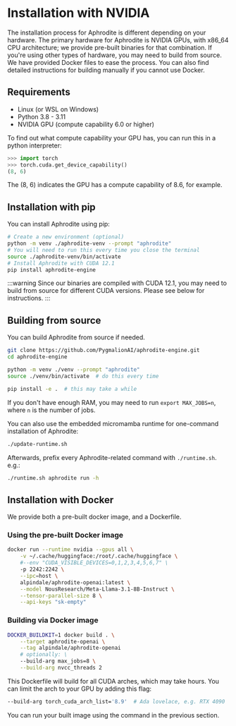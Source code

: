 
# Installation with NVIDIA

The installation process for Aphrodite is different depending on your hardware. The primary hardware for Aphrodite is NVIDIA GPUs, with x86_64 CPU architecture; we provide pre-built binaries for that combination. If you're using other types of hardware, you may need to build from source. We have provided Docker files to ease the process. You can also find detailed instructions for building manually if you cannot use Docker.


## Requirements

- Linux (or WSL on Windows)
- Python 3.8 - 3.11
- NVIDIA GPU (compute capability 6.0 or higher)

To find out what compute capability your GPU has, you can run this in a python interpreter:

```py
>>> import torch
>>> torch.cuda.get_device_capability()
(8, 6)
```

The (8, 6) indicates the GPU has a compute capability of 8.6, for example.


## Installation with pip

You can install Aphrodite using pip:

```sh
# Create a new environment (optional)
python -m venv ./aphrodite-venv --prompt "aphrodite"
# You will need to run this every time you close the terminal
source ./aphrodite-venv/bin/activate
# Install Aphrodite with CUDA 12.1
pip install aphrodite-engine
```

:::warning
Since our binaries are compiled with CUDA 12.1, you may need to build from source for different CUDA versions. Please see below for instructions.
:::

## Building from source

You can build Aphrodite from source if needed.

```sh
git clone https://github.com/PygmalionAI/aphrodite-engine.git
cd aphrodite-engine

python -m venv ./venv --prompt "aphrodite"
source ./venv/bin/activate  # do this every time

pip install -e .  # this may take a while
```

If you don't have enough RAM, you may need to run `export MAX_JOBS=n`, where `n` is the number of jobs.

You can also use the embedded micromamba runtime for one-command installation of Aphrodite:

```sh
./update-runtime.sh
```

Afterwards, prefix every Aphrodite-related command with `./runtime.sh`. e.g.:
```sh
./runtime.sh aphrodite run -h
```

## Installation with Docker
We provide both a pre-built docker image, and a Dockerfile.

### Using the pre-built Docker image

```sh
docker run --runtime nvidia --gpus all \
    -v ~/.cache/huggingface:/root/.cache/huggingface \
    #--env "CUDA_VISIBLE_DEVICES=0,1,2,3,4,5,6,7" \
    -p 2242:2242 \
    --ipc=host \
    alpindale/aphrodite-openai:latest \
    --model NousResearch/Meta-Llama-3.1-8B-Instruct \
    --tensor-parallel-size 8 \
    --api-keys "sk-empty"
```

### Building via Docker image

```sh
DOCKER_BUILDKIT=1 docker build . \
    --target aphrodite-openai \
    --tag alpindale/aphrodite-openai
    # optionally: \
    --build-arg max_jobs=8 \
    --build-arg nvcc_threads 2
```

This Dockerfile will build for all CUDA arches, which may take hours. You can limit the arch to your GPU by adding this flag:

```sh
--build-arg torch_cuda_arch_list='8.9'  # Ada lovelace, e.g. RTX 4090
```

You can run your built image using the command in the previous section.



